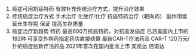 1. 癌症可用抗癌特药 有效补充传统治疗方式，提升治疗效果  
2. 传统癌症治疗方式 手术治疗 化放疗/化疗 抗癌特药治疗（靶向药） 副作用低 延长生存期 保证 提高生存质量  
3. 癌症治疗新趋势 特药 最高600万抗癌特药，对抗高发癌症 已涵盖国内上市的192种 可享受外购药指定药店直接结算 最新CAR-T疗法药品 CAR-T 120万元/针的癌症创新疗法药品 2021年首次在国内批准上市 奕凯达 倍诺达
